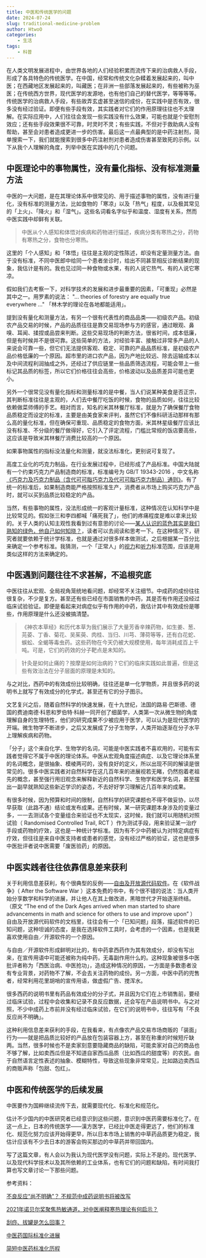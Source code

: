```yaml
---
title: 中医和传统医学的问题
date: 2024-07-24
slug: traditional-medicine-problem
author: HtwoO
categories:
    - 生活
tags:
    - 科普
---
```


在人类文明发展进程中，由世界各地的人们经验积累而流传下来的治病救人手段，形成了各具特色的传统医学。在中国，经常和传统文化杂糅着发展起来的，叫中医；在西藏地区发展起来的，叫藏医；在非洲一些部落发展起来的，有些被称为巫医；在传统西方世界，现代医学的发源地，也有他们自己的替代医学，等等等等。传统医学的治病救人手段，有些故弄玄虚甚至迷信的成份，在实践中是否有效，很多没有经过验证。即便有些手段有效，其实践者对它们的作用原理往往也不太理解。在实际应用中，人们往往会发现一些实践没有什么效果，可能也就是个安慰剂效应；还有些手段效果很不可靠，时灵时不灵；有些实践，不但对于救助病人没有帮助，甚至会对患者造成更进一步的伤害。最后这一点最典型的是中药注射剂，简单搜索一下，我们就能搜索到很多中药注射剂对患者造成伤害甚至致死的示例。以下从我个人理解的角度，列举中医在实践中的几个问题。

## 中医理论中的事物属性，没有量化指标、没有标准测量方法

中医的一大问题，是在其理论体系中很常见的、用于描述事物的属性，没有进行量化，没有标准的测量方法，比如食物的「寒凉」以及「热气」程度，以及极其常见的「上火」、「降火」和「湿气」。这些名词看名字似乎和温度、湿度有关系，然而中医实践中却鲜有关联。

> 中医从个人感知和体悟对疾病和药物进行描述，疾病分类有寒热之分，药物有寒热之分，食物也分寒热。

这里的「个人感知」和「体悟」往往是主观的定性陈述，却没有定量测量方法。由于没有标准，不同中医郎中给同一个患者坐诊时，给出不同甚至相反诊断结果的现象，我估计是有的。我也见过同一种食物或水果，有的人说它热气、有的人说它寒凉。

假如我们去考察一下，对科学技术的发展和进步最重要的因素，「可重现」必然是其中之一。用罗素的说法： "... theories of forestry are equally true everywhere ..." 「林木学的理论在各地都能适用」。

提到没有量化和测量方法，有另一个很有代表性的商品品类——初级农产品。初级农产品交易的时候，产品的品质往往是靠交易现场参与方的感官，通过眼观、鼻嗅、耳闻、揉捏或品尝来判断。这些交易现场的判断方法，很省时间，成本低廉，但是有时候并不是很可靠。这些简单的方法，对经验丰富、接触过非常多产品的人来说会可靠一些，但它们无法提供客观、稳定、可靠的产品品质标准，是初级农产品价格低廉的一个原因。超市里的进口农产品，因为产地比较远、除去运输成本以及中间流程利润抽成之外，还经过了供应链里一些品质筛选流程，可能会带上一些标记其品质的标签，所以它们价格往往会高些，价格波动以及品质差异可能也更小。

另外一个很常见没有量化指标和测量标准的是中餐，当人们说某种美食是否正宗，其判断标准往往是主观的，人们去中餐厅吃饭的时候，食物的品质如何，往往比较依赖做菜师傅的手艺。相对而言，知名的米其林餐厅标准，就是为了确保餐厅食物品质稳定而设定的标准，主要是由美食家来评判，虽然它们不像科研活动那样有那么高的量化标准，但在确保可重现、品质稳定的食物方面，米其林星级餐厅应该比没有标准、不分级的餐厅做得好，它引入了评定流程，门槛比常规的饭店要高些，这应该是导致米其林餐厅消费比较高的一个原因。

如果事物属性的指标没法量化和测量，就没法标准化，更别说可复现了。

高度工业化的巧克力制品，在行业发展过程中，已经形成了产品标准。中国大陆就有一个约束巧克力产品制造商的标准，标准编号为 GB/T 19343-2016 ，中文名称[《巧克力及巧克力制品（含代可可脂巧克力及代可可脂巧克力制品）通则》](https://openstd.samr.gov.cn/bzgk/gb/newGbInfo?hcno=BC6AACC3DC37B6BBB1BF9A8E3F5B81C7)。有了统一的标准后，如果制造商能严格按照标准生产，消费者从市场上购买巧克力产品时，就可以买到品质比较稳定的产品。

当然，有些事物的属性，没法形成统一的客观计量标准，这种情况在认知科学中是比较常见的。假如张三和李四都喊「痛死我了」，他们的疼痛程度是难以拿来比较的。关于人类的认知主观性我看到过有意思的讨论——[某人认识的蓝色其实是我们熟知的绿色，他自己如何知晓？](https://www.zhihu.com/question/20113000)，读者可以去阅读和思考一下。在这种情况下，研究者就要依赖于统计学标准，也就是通过对很多样本做测试，之后根据某一百分比来确定一个参考标准。我猜测，一个「正常人」的[视力](https://zh.wikipedia.org/wiki/视力)和[听力](https://zh.wikipedia.org/wiki/听阈)标准范围，应该是用类似这样的方法来确定的。

## 中医遇到问题往往不求甚解，不追根究底

中医往往从宏观、全局视角笼统地看问题，却经常不关注细节。中成药的成份往往很复杂，不少是复方。甚至还有些已经在市面销售的中药，其是否有作用还没经过临床试验验证。即便是看起来对病症似乎有作用的中药，我估计其中有效成份是哪些，作用原理是什么还没被搞清楚。

> 《神农本草经》和历代本草为我们展示了大量芳香辛辣药物，如生姜、葱、芫荽、丁香、菊花、吴茱萸、肉桂、当归、川芎、薄荷等等，还有白花蛇、蜈蚣、全蝎等毒虫药。这些药物在今天仍被大规模使用，每年消耗成百上千吨。可是，它们的药效的分子靶点是未知的。

> 针灸是如何止痛的？按摩是如何治病的？它们的临床实践如此普遍，但是这些有效治法在分子层面的原理是未知的。

与之对比，西药中的有效成份比较明确，往往还是单一化学物质，并且很多药的说明书上就写了有效成分的化学式，甚至还有它的分子图示。

文艺复兴之后，随着自然科学的快速发展，在十九世纪，法国的路易·巴斯德、德国的费迪南德·科恩和罗伯特·科赫一同开创了细菌学，人类第一次从微生物的角度理解自身的生理特性，他们的研究成果不少被应用于医学，可以认为是现代医学的开端。微生物学不断进步，之后又发展成了分子生物学，人类开始逐渐在分子水平上理解疾病和药物。

「分子」这个来自化学、生物学的名词，可能是中医实践者不喜欢用的，可能有实践者觉得它不属于中医的理论体系。中医从宏观角度描述病症、以及它理论体系里的名词概念，是很抽象、模棱两可的，没有良好的定义，所以出现不同的解读是很常见的。很多中医实践者对自然科学在这几百年来的进展视若无睹，仍然抱着老祖先的概念，甚至强行用旧观念来解释新近的自然科学、生物学和医学名词，甚至摆出一副早就熟知这些新近学识的姿态，不去好好学习理解近几百年来的成果。

有很多时候，因为预算和时间的限制，自然科学的研究课题也不得不做妥协，以尽早获取（此路不通）结论或发布成果。还有时候，某一研究课题本身涉及的变量过多，一一去测试各个变量组合来验证也不太现实，这时候，我们就可以用随机对照试验（ Randomised Controlled Trail, RCT ）作为测试手段，用来验证某一治疗手段或药物的疗效，这也是一种统计学标准。因为有不少中药被认为对特定病症有疗效，但往往是来自中医支持者或患者的感觉，没有经过严格的验证，这也是很多中医批评者说中医需要「废医验药」的原因。

## 中医实践者往往依靠信息差来获利

关于利用信息差获利，有个很典型的反例——[自由及开放源代码软件](https://zh.wikipedia.org/wiki/%E8%87%AA%E7%94%B1%E5%8F%8A%E5%BC%80%E6%94%BE%E6%BA%90%E4%BB%A3%E7%A0%81%E8%BD%AF%E4%BB%B6)。在《软件战争》（ After the Software War ）这本免费的书中，有个很不错的说法：当人类开始分享数学和科学的进展，并让他人在其上做改进，黑暗世代才开始逐渐终结。（原文 “The end of the Dark Ages arrived when man started to share advancements in math and science for others to use and improve upon” ）自由及开放源代码软件的文档里，往往会有一个「已知问题」段落，描述软件的已知问题，这种坦诚的态度，是我在选择软件工具时，会考虑的一个因素，也是我更喜欢使用自由／开源软件的一个原因。

与自由／开源软件形成鲜明对比的，有中药拿西药作为其有效成分，却没有写出来，在宣传用语中可能还被称为纯中药，无毒副作用什么的。这种现象被很多中医批评者称为「西医治病、中医抢功」，造成这种情况的原因，一方面是多数患者没有专业背景，对药物不了解，不会去关注药物的成份。另一方面，中医中药的兜售者，经常利用花里胡哨的宣传用语，做虚假广告、搅浑水。

很多西药的说明书里有药品有效成分的分子式，并且因为它们在上市销售前，要经过临床试验，过程中会收集和记录不良反应数据，还会写在产品说明书中。与之对照，不少中成药上市前并没有经过临床试验，在它们的说明书中，往往写有「不良反应尚不明确」。

这种利用信息差来获利的手段，在我看来，有点像农产品交易市场商贩的「装面」行为——就是把品质比较好的产品放在包装容器上方，甚至在称重的时候短斤缺两。当然，很多时候也不是卖家刻意要隐藏商品的缺陷，可能卖家对自己的商品也不够了解，比如卖西瓜但是不知道自家西瓜品质（比如西瓜的甜度等）的农民。由于自然语言定性表述的抽象、模糊特性，导致这些现象非常常见，比如路边卖西瓜的商贩声称「包甜、包红」。

## 中医和传统医学的后续发展
中医要作为国粹继续流传下去，就需要现代化、标准化和规范化。

估计不少国内的中医研究者已经意识到这些问题，意识到中医药需要标准化了。在这一点上，日本的传统医学——漢方医学，已经比中医走得更远了，他们的标准化、规范化努力应该开始得更早，所以日本市场上销售的中草药品质更为稳定，我估计应该有不少去日本的游客会购买那边的中草药并带回国内。

写了这篇文章，有人会以为我认为现代医学没有问题，实际上不是的。现代医学、以及现代科学技术以及其所依赖的工业体系，也有它们的问题和缺陷，有时间我打算也写文章讨论一下那些问题。

参考资料：

[不良反应“尚不明确”？ 不规范中成药说明书将被改写](http://www.ce.cn/cysc/yy/hydt/202110/27/t20211027_37033673.shtml)

[2021年诺贝尔奖聚焦热敏通道，对中医阐释寒热理论有何启示？](https://www.thepaper.cn/newsDetail_forward_15578101)

[刮痧、拔罐是怎么回事？](http://www.xys.org/xys/netters/Fang-Zhouzi/kexueshijie/zhongyi37.txt)

[中医药国际标准化进展](https://www.tsinghua.edu.cn/info/1182/98677.htm)

[简短中医药标准化历程](https://www.cacm.org.cn/2021/10/18/15345/)

